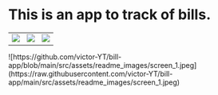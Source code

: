# This is an app to track of bills.

<table>
  <tr>
    <td><img src="assets/images/image1.png" width="200"/></td>
    <td><img src="image2.png" width="200"/></td>
    <td><img src="image3.png" width="200"/></td>
  </tr>
</table>
![https://github.com/victor-YT/bill-app/blob/main/src/assets/readme_images/screen_1.jpeg](https://raw.githubusercontent.com/victor-YT/bill-app/main/src/assets/readme_images/screen_1.jpeg)
